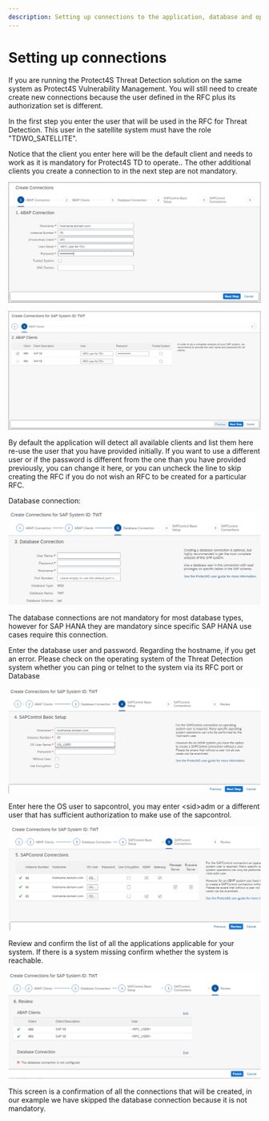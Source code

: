 ```yaml
---
description: Setting up connections to the application, database and operating system
---
```


# Setting up connections

If you are running the Protect4S Threat Detection solution on the same system as Protect4S Vulnerability Management. You will still need to create create new connections because the user defined in the RFC plus its authorization set is different.

In the first step you enter the user that will be used in the RFC for Threat Detection. This user in the satellite system must have the role "TDWO\_SATELLITE".

Notice that the client you enter here will be the default client and needs to work as it is mandatory for Protect4S TD to operate.. The other additional clients you create a connection to in the next step are not mandatory.

![Creating ABAP connection](<../../../../.gitbook/assets/image (51).png>)

![Creating RFCs in the back-end system](<../../../../.gitbook/assets/image (29) (1).png>)

By default the application will detect all available clients and list them here re-use the user that you have provided initially. If you want to use a different user or if the password is different from the one than you have provided previously, you can change it here, or you can uncheck the line to skip creating the RFC if you do not wish an RFC to be created for a particular RFC.

Database connection:

![Setting up database connection](<../../../../.gitbook/assets/image (14).png>)

The database connections are not mandatory for most database types, however for SAP HANA they are mandatory since specific SAP HANA use cases require this connection. &#x20;

Enter the database user and password. Regarding the hostname, if you get an error. Please check on the operating system of the Threat Detection system whether you can ping or telnet to the system via its RFC port or Database

![Connecting to the operating system of the satellite system](<../../../../.gitbook/assets/image (52).png>)

Enter here the OS user to sapcontrol, you may enter \<sid>adm or a different user that has sufficient authorization to make use of the sapcontrol.

![Overview of all the instances where sapcontrol will be used](<../../../../.gitbook/assets/image (25).png>)

Review and confirm the list of all the applications applicable for your system. If there is a system missing confirm whether the system is reachable.

![Total overview of the to be created RFCs.](<../../../../.gitbook/assets/image (73) (1).png>)

This screen is a confirmation of all the connections that will be created, in our example we have skipped the database connection because it is not mandatory.
